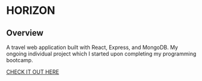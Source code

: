 # HORIZON

## Overview

A travel web application built with React, Express, and MongoDB. My ongoing individual project which I started upon completing my programming bootcamp.

[CHECK IT OUT HERE](https://horizon-project.herokuapp.com/)